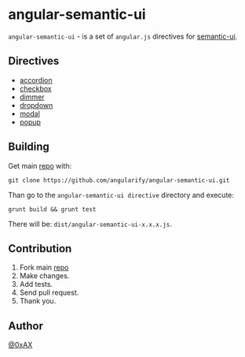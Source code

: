 angular-semantic-ui
======================

`angular-semantic-ui` - is a set of `angular.js` directives for [semantic-ui](http://semantic-ui.com/).

Directives
----------------------

  * [accordion](https://github.com/angularify/angular-semantic-ui/tree/master/src/accordion)
  * [checkbox](https://github.com/angularify/angular-semantic-ui/tree/master/src/checkbox)
  * [dimmer](https://github.com/angularify/angular-semantic-ui/tree/master/src/dimmer)
  * [dropdown](https://github.com/angularify/angular-semantic-ui/tree/master/src/dropdown)
  * [modal](https://github.com/angularify/angular-semantic-ui/tree/master/src/modal)
  * [popup](https://github.com/angularify/angular-semantic-ui/tree/master/src/popup)

Building
----------------------

Get main [repo](https://github.com/angularify/angular-semantic-ui) with:

```
git clone https://github.com/angularify/angular-semantic-ui.git
```

Than go to the `angular-semantic-ui directive` directory and execute:

```
grunt build && grunt test
```

There will be: `dist/angular-semantic-ui-x.x.x.js`.

Contribution
----------------------

 1. Fork main [repo](https://github.com/angularify/angular-semantic-ui)
 2. Make changes.
 3. Add tests.
 4. Send pull request.
 5. Thank you.

Author
----------------------

[@0xAX](https://twitter.com/0xAX)